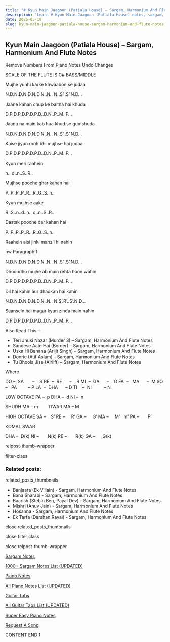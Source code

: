 ```yaml
---
title: "# Kyun Main Jaagoon (Patiala House) – Sargam, Harmonium And Flute Notes"
description: "Learn # Kyun Main Jaagoon (Patiala House) notes, sargam, harmonium notations and flute notes. Easy step-by-step tutorial for beginners."
date: 2025-05-19
slug: kyun-main-jaagoon-patiala-house-sargam-harmonium-and-flute-notes
---
```


## Kyun Main Jaagoon (Patiala House) – Sargam, Harmonium And Flute Notes

Remove Numbers From Piano Notes
Undo Changes

SCALE OF THE FLUTE IS G# BASS/MIDDLE

Mujhe yunhi karke khwaabon se judaa

N.D.N.D.N.D.N.D.N..N.. N..S’..S’.N.D…

Jaane kahan chup ke baitha hai khuda

D.P.D.P.D.P.D.P.D..D.N..P..M..P…

Jaanu na main kab hua khud se gumshuda

N.D.N.D.N.D.N.D.N..N.. N..S’..S’.N.D…

Kaise jiyun rooh bhi mujhse hai judaa

D.P.D.P.D.P.D.P.D..D.N..P..M..P…

Kyun meri raahein

n.. d..n..S..R..

Mujhse pooche ghar kahan hai

P..P..P..P..R…R..G..S..n..

Kyun mujhse aake

R..S..n..d..n.. d..n..S..R..

Dastak pooche dar kahan hai

P..P..P..P..R…R..G..S..n..

Raahein aisi jinki manzil hi nahin

nw Paragraph 1

N.D.N.D.N.D.N.D.N..N.. N..S’..S’.N.D…

Dhoondho mujhe ab main rehta hoon wahin

D.P.D.P.D.P.D.P.D..D.N..P..M..P…

Dil hai kahin aur dhadkan hai kahin

N.D.N.D.N.D.N.D.N..N.. N.S’.R’..S’.N.D…

Saansein hai magar kyun zinda main nahin

D.P.D.P.D.P.D.P.D..D.N..P..M..P…

Also Read This :-

* Teri Jhuki Nazar (Murder 3) – Sargam, Harmonium And Flute Notes
* Sandese Aate Hai (Border) – Sargam, Harmonium And Flute Notes
* Uska Hi Banana (Arijit Singh) – Sargam, Harmonium And Flute Notes
* Doorie (Atif Aslam) – Sargam, Harmonium And Flute Notes
* Tu Bhoola Jise (Airlift) – Sargam, Harmonium And Flute Notes

Where

DO –  SA       –    S
RE  –  RE      –    R
MI  –  GA      –    G
FA  –   MA      –  M
SO  –   PA         – P
LA  –  DHA      – D
TI    –  NI          – N

LOW OCTAVE
PA –  p
DHA –  d
NI –  n

SHUDH MA – m        TIWAR MA – M

HIGH OCTAVE
SA –    S’
RE –     R’
GA –     G’
MA –     M’   m’
PA –       P’

KOMAL SWAR

DHA –  D(k)
NI –       N(k)
RE –       R(k)
GA –      G(k)

relpost-thumb-wrapper

filter-class

### Related posts:

related_posts_thumbnails

* Banjaara (Ek Villain) - Sargam, Harmonium And Flute Notes
* Bana Sharabi - Sargam, Harmonium And Flute Notes
* Baarish (Stebin Ben, Payal Dev) - Sargam, Harmonium And Flute Notes
* Mishri (Anuv Jain) - Sargam, Harmonium And Flute Notes
* Hosanna - Sargam, Harmonium And Flute Notes
* Ek Tarfa (Darshan Raval) - Sargam, Harmonium And Flute Notes

close related_posts_thumbnails

close filter class

close relpost-thumb-wrapper

[Sargam Notes](https://www.notationsworld.com/sargam-notes.html)

[1000+ Sargam Notes List (UPDATED)](https://www.notationsworld.com/all-songs-list-sargam-notes.html)

[Piano Notes](https://www.notationsworld.com/piano-notes.html)

[All Piano Notes List (UPDATED)](https://www.notationsworld.com/all-songs-list-piano-notes.html)

[Guitar Tabs](https://www.notationsworld.com/guitar-tabs.html)

[All Guitar Tabs List (UPDATED)](https://www.notationsworld.com/all-songs-list-guitar-tabs.html)

[Super Easy Piano Notes](https://studywall.in/)

[Request A Song](https://www.notationsworld.com/request-a-song.html)

CONTENT END 1


